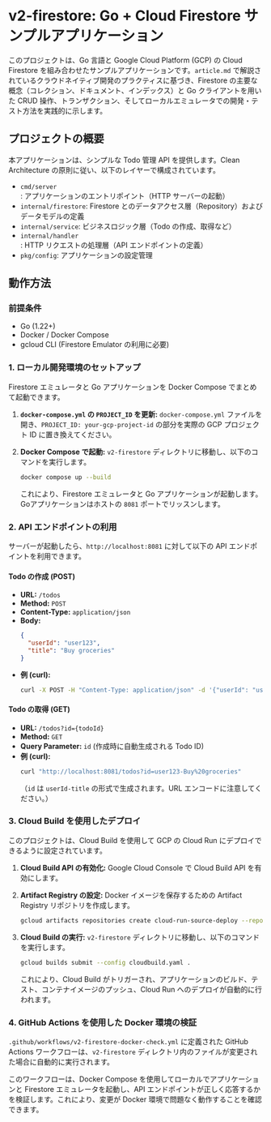 # v2-firestore: Go + Cloud Firestore サンプルアプリケーション

このプロジェクトは、Go 言語と Google Cloud Platform (GCP) の Cloud Firestore を組み合わせたサンプルアプリケーションです。`article.md` で解説されているクラウドネイティブ開発のプラクティスに基づき、Firestore の主要な概念（コレクション、ドキュメント、インデックス）と Go クライアントを用いた CRUD 操作、トランザクション、そしてローカルエミュレータでの開発・テスト方法を実践的に示します。

## プロジェクトの概要

本アプリケーションは、シンプルな Todo 管理 API を提供します。Clean Architecture の原則に従い、以下のレイヤーで構成されています。

- `cmd/server`: アプリケーションのエントリポイント（HTTP サーバーの起動）
- `internal/firestore`: Firestore とのデータアクセス層（Repository）およびデータモデルの定義
- `internal/service`: ビジネスロジック層（Todo の作成、取得など）
- `internal/handler`: HTTP リクエストの処理層（API エンドポイントの定義）
- `pkg/config`: アプリケーションの設定管理

## 動作方法

### 前提条件

- Go (1.22+)
- Docker / Docker Compose
- gcloud CLI (Firestore Emulator の利用に必要)

### 1. ローカル開発環境のセットアップ

Firestore エミュレータと Go アプリケーションを Docker Compose でまとめて起動できます。

1.  **`docker-compose.yml` の `PROJECT_ID` を更新:**
    `docker-compose.yml` ファイルを開き、`PROJECT_ID: your-gcp-project-id` の部分を実際の GCP プロジェクト ID に置き換えてください。

2.  **Docker Compose で起動:**
    `v2-firestore` ディレクトリに移動し、以下のコマンドを実行します。
    ```bash
    docker compose up --build
    ```
    これにより、Firestore エミュレータと Go アプリケーションが起動します。Goアプリケーションはホストの `8081` ポートでリッスンします。

### 2. API エンドポイントの利用

サーバーが起動したら、`http://localhost:8081` に対して以下の API エンドポイントを利用できます。

#### Todo の作成 (POST)

- **URL:** `/todos`
- **Method:** `POST`
- **Content-Type:** `application/json`
- **Body:**
    ```json
    {
      "userId": "user123",
      "title": "Buy groceries"
    }
    ```
- **例 (curl):**
    ```bash
    curl -X POST -H "Content-Type: application/json" -d '{"userId": "user123", "title": "Buy groceries"}' http://localhost:8081/todos
    ```

#### Todo の取得 (GET)

- **URL:** `/todos?id={todoId}`
- **Method:** `GET`
- **Query Parameter:** `id` (作成時に自動生成される Todo ID)
- **例 (curl):**
    ```bash
    curl "http://localhost:8081/todos?id=user123-Buy%20groceries"
    ```
    （`id` は `userId-title` の形式で生成されます。URL エンコードに注意してください。）

### 3. Cloud Build を使用したデプロイ

このプロジェクトは、Cloud Build を使用して GCP の Cloud Run にデプロイできるように設定されています。

1.  **Cloud Build API の有効化:**
    Google Cloud Console で Cloud Build API を有効にします。

2.  **Artifact Registry の設定:**
    Docker イメージを保存するための Artifact Registry リポジトリを作成します。
    ```bash
    gcloud artifacts repositories create cloud-run-source-deploy --repository-format=docker --location=asia-northeast1 --description="Docker repository for Cloud Run source deployments"
    ```

3.  **Cloud Build の実行:**
    `v2-firestore` ディレクトリに移動し、以下のコマンドを実行します。
    ```bash
    gcloud builds submit --config cloudbuild.yaml .
    ```
    これにより、Cloud Build がトリガーされ、アプリケーションのビルド、テスト、コンテナイメージのプッシュ、Cloud Run へのデプロイが自動的に行われます。

### 4. GitHub Actions を使用した Docker 環境の検証

`.github/workflows/v2-firestore-docker-check.yml` に定義された GitHub Actions ワークフローは、`v2-firestore` ディレクトリ内のファイルが変更された場合に自動的に実行されます。

このワークフローは、Docker Compose を使用してローカルでアプリケーションと Firestore エミュレータを起動し、API エンドポイントが正しく応答するかを検証します。これにより、変更が Docker 環境で問題なく動作することを確認できます。
